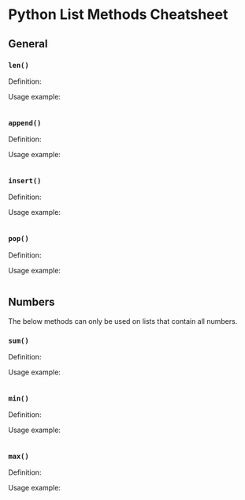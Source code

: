 # Python List Methods Cheatsheet

## General

### `len()`

Definition:

Usage example:

```py

```

### `append()`

Definition:

Usage example:

```py

```

### `insert()`

Definition:

Usage example:

```py

```

### `pop()`

Definition:

Usage example:

```py

```

## Numbers

The below methods can only be used on lists that contain all numbers.

### `sum()`

Definition:

Usage example:

```py

```

### `min()`

Definition:

Usage example:

```py

```

### `max()`

Definition:

Usage example:

```py

```
